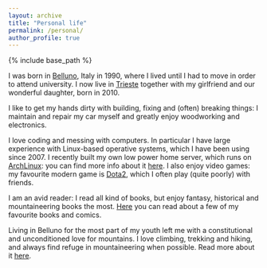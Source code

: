 ```yaml
---
layout: archive
title: "Personal life"
permalink: /personal/
author_profile: true
---
```


{% include base_path %}

I was born in [Belluno](https://it.wikipedia.org/wiki/Belluno), Italy in 1990, where I lived until I had to move in order to attend university. I now live in [Trieste](https://it.wikipedia.org/wiki/Trieste) together with my girlfriend and our wonderful daughter, born in 2010.

I like to get my hands dirty with building, fixing and (often) breaking things: I maintain and repair my car myself and greatly enjoy woodworking and electronics.

I love coding and messing with computers. In particular I have large experience with Linux-based operative systems, which I have been using since 2007. I recently built my own low power home server, which runs on [ArchLinux](https://www.archlinux.org/): you can find more info about it [here](https://adrfantini.github.io/server/).
I also enjoy video games: my favourite modern game is [Dota2](http://www.dota2.com), which I often play (quite poorly) with friends.

I am an avid reader: I read all kind of books, but enjoy fantasy, historical and mountaineering books the most. [Here](https://adrfantini.github.io/books/) you can read about a few of my favourite books and comics.

Living in Belluno for the most part of my youth left me with a constitutional and unconditioned love for mountains. I love climbing, trekking and hiking, and always find refuge in mountaineering when possible. Read more about it [here](https://adrfantini.github.io/mountains/).

